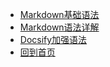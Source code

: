 * [Markdown基础语法](https://ilovetaoying.github.io/#/Markdown_Study/01_Markdown基础.md)
* [Markdown语法详解](https://ilovetaoying.github.io/#/Markdown_Study/01_Markdown基础.md)
* [Docsify加强语法](https://ilovetaoying.github.io/#/Markdown_Study/01_Markdown基础.md)
* [回到首页](https://ilovetaoying.github.io/)
